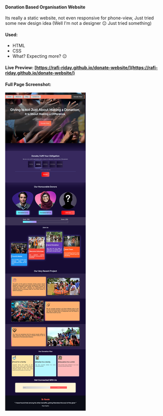 #### Donation Based Organisation Website
Its really a static website, not even responsive for phone-view, Just tried some new design idea (Well I'm not a designer 😐 Just tried something)
#### Used:
- HTML
- CSS
- What? Expecting more? 😐
#### Live Preview: [https://rafi-riday.github.io/donate-website/](https://rafi-riday.github.io/donate-website/)
#### Full Page Screenshot:
![Full Page Screenshot](./full_page_ss.png "Full Page Screenshot")
